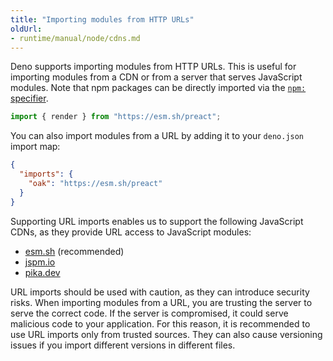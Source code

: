 ```yaml
---
title: "Importing modules from HTTP URLs"
oldUrl: 
- runtime/manual/node/cdns.md
---
```


Deno supports importing modules from HTTP URLs. This is useful for importing
modules from a CDN or from a server that serves JavaScript modules. Note that
npm packages can be directly imported via the
[`npm:` specifier](../../manual/node/npm_specifiers).

```typescript
import { render } from "https://esm.sh/preact";
```

You can also import modules from a URL by adding it to your `deno.json` import
map:

```json
{
  "imports": {
    "oak": "https://esm.sh/preact"
  }
}
```

Supporting URL imports enables us to support the following JavaScript CDNs, as
they provide URL access to JavaScript modules:

- [esm.sh](https://esm.sh/) (recommended)
- [jspm.io](https://jspm.io/)
- [pika.dev](https://pika.dev/)

URL imports should be used with caution, as they can introduce security risks.
When importing modules from a URL, you are trusting the server to serve the
correct code. If the server is compromised, it could serve malicious code to
your application. For this reason, it is recommended to use URL imports only
from trusted sources. They can also cause versioning issues if you import
different versions in different files.
